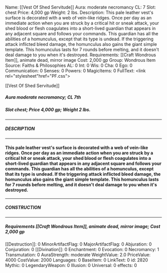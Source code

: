 Name: [[Vest Of Shed Servitude]]
Aura: moderate necromancy
CL: 7
Slot: chest
Price: 4,000 gp
Weight: 2 lbs.
Description: This pale leather vest's surface is decorated with a web of vein-like ridges. Once per day as an immediate action when you are struck by a critical hit or sneak attack, your shed blood or flesh coagulates into a short-lived guardian that appears in any adjacent square and follows your commands. This guardian has all the abilities of a homunculus, except that its type is undead. If the triggering attack inflicted bleed damage, the homunculus also gains the giant simple template. This homunculus lasts for 7 rounds before melting, and it doesn't deal damage to you when it's destroyed.
Requirements: [[Craft Wondrous Item]], animate dead, mirror image
Cost: 2,000 gp
Group: Wondrous Item
Source: Faiths & Philosophies
AL: 0
Int: 0
Wis: 0
Cha: 0
Ego: 0
Communication: 0
Senses: 0
Powers: 0
MagicItems: 0
FullText: <link rel="stylesheet"href="PF.css"><div class="heading"><p class="alignleft">[[Vest Of Shed Servitude]]</p><div style="clear: both;"></div></div><div><h5><b>Aura </b>moderate necromancy; <b>CL </b>7th</h5><h5><b>Slot </b>chest; <b>Price </b>4,000 gp; <b>Weight </b>2 lbs.</h5></div><hr/><div><h5><b>DESCRIPTION</b></h5></div><hr/><div><h4><p>This pale leather vest's surface is decorated with a web of vein-like ridges. Once per day as an immediate action when you are struck by a critical hit or sneak attack, your shed blood or flesh coagulates into a short-lived guardian that appears in any adjacent square and follows your commands. This guardian has all the abilities of a homunculus, except that its type is undead. If the triggering attack inflicted bleed damage, the homunculus also gains the giant simple template. This homunculus lasts for 7 rounds before melting, and it doesn't deal damage to you when it's destroyed.</p></h4></div><hr/><div><h5><b>CONSTRUCTION</b></h5></div><hr/><div><h5><b>Requirements </b>[[Craft Wondrous Item]], <i>animate dead</i>, <i>mirror image</i>; <b>Cost </b>2,000 gp</h5></div>
[[Destruction]]: 0
MinorArtifactFlag: 0
MajorArtifactFlag: 0
Abjuration: 0
Conjuration: 0
[[Divination]]: 0
Enchantment: 0
Evocation: 0
Necromancy: 1
Transmutation: 0
AuraStrength: moderate
WeightValue: 2.0
PriceValue: 4000
CostValue: 2000
Languages: 0
BaseItem: 0
LinkText: 0
id: 2820
Mythic: 0
LegendaryWeapon: 0
Illusion: 0
Universal: 0
effects: 0
